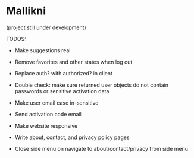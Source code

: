 # Mallikni

(project still under development)

TODOS:

-   Make suggestions real
-   Remove favorites and other states when log out
-   Replace auth? with authorized? in client
-   Double check: make sure returned user objects do not contain passwords or sensitive activation data
-   Make user email case in-sensitive
-   Send activation code email

-   Make website responsive
-   Write about, contact, and privacy policy pages
-   Close side menu on navigate to about/contact/privacy from side menu
